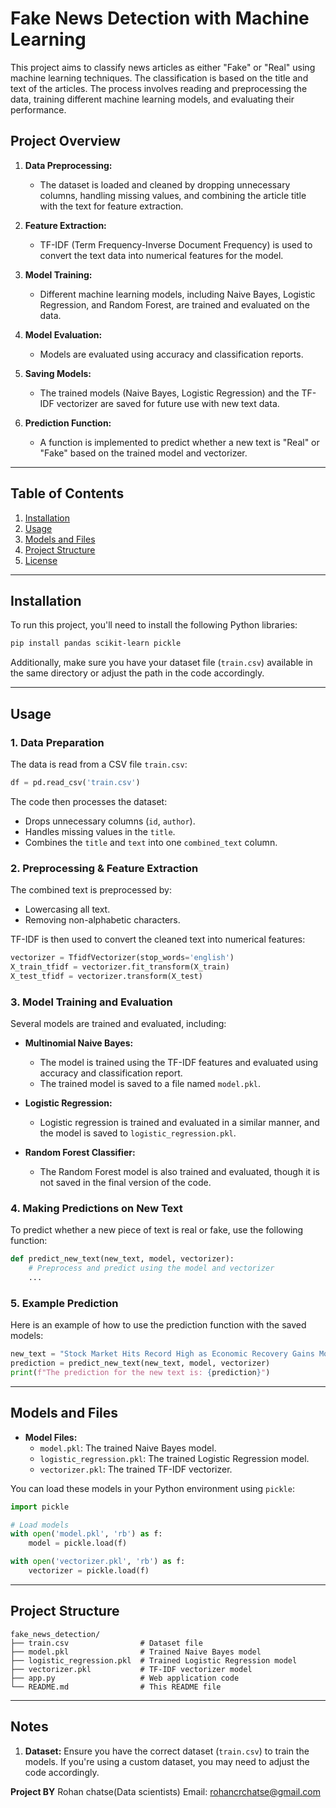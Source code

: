 
# Fake News Detection with Machine Learning

This project aims to classify news articles as either "Fake" or "Real" using machine learning techniques. The classification is based on the title and text of the articles. The process involves reading and preprocessing the data, training different machine learning models, and evaluating their performance.

## Project Overview

1. **Data Preprocessing:**  
   - The dataset is loaded and cleaned by dropping unnecessary columns, handling missing values, and combining the article title with the text for feature extraction.
   
2. **Feature Extraction:**  
   - TF-IDF (Term Frequency-Inverse Document Frequency) is used to convert the text data into numerical features for the model.

3. **Model Training:**  
   - Different machine learning models, including Naive Bayes, Logistic Regression, and Random Forest, are trained and evaluated on the data.

4. **Model Evaluation:**  
   - Models are evaluated using accuracy and classification reports.

5. **Saving Models:**  
   - The trained models (Naive Bayes, Logistic Regression) and the TF-IDF vectorizer are saved for future use with new text data.

6. **Prediction Function:**  
   - A function is implemented to predict whether a new text is "Real" or "Fake" based on the trained model and vectorizer.

---

## Table of Contents

1. [Installation](#installation)
2. [Usage](#usage)
3. [Models and Files](#models-and-files)
4. [Project Structure](#project-structure)
5. [License](#license)

---

## Installation

To run this project, you'll need to install the following Python libraries:

```bash
pip install pandas scikit-learn pickle
```

Additionally, make sure you have your dataset file (`train.csv`) available in the same directory or adjust the path in the code accordingly.

---

## Usage

### 1. Data Preparation

The data is read from a CSV file `train.csv`:

```python
df = pd.read_csv('train.csv')
```

The code then processes the dataset:
- Drops unnecessary columns (`id`, `author`).
- Handles missing values in the `title`.
- Combines the `title` and `text` into one `combined_text` column.

### 2. Preprocessing & Feature Extraction

The combined text is preprocessed by:
- Lowercasing all text.
- Removing non-alphabetic characters.

TF-IDF is then used to convert the cleaned text into numerical features:

```python
vectorizer = TfidfVectorizer(stop_words='english')
X_train_tfidf = vectorizer.fit_transform(X_train)
X_test_tfidf = vectorizer.transform(X_test)
```

### 3. Model Training and Evaluation

Several models are trained and evaluated, including:

- **Multinomial Naive Bayes:**
  - The model is trained using the TF-IDF features and evaluated using accuracy and classification report.
  - The trained model is saved to a file named `model.pkl`.

- **Logistic Regression:**
  - Logistic regression is trained and evaluated in a similar manner, and the model is saved to `logistic_regression.pkl`.

- **Random Forest Classifier:**
  - The Random Forest model is also trained and evaluated, though it is not saved in the final version of the code.

### 4. Making Predictions on New Text

To predict whether a new piece of text is real or fake, use the following function:

```python
def predict_new_text(new_text, model, vectorizer):
    # Preprocess and predict using the model and vectorizer
    ...
```

### 5. Example Prediction

Here is an example of how to use the prediction function with the saved models:

```python
new_text = "Stock Market Hits Record High as Economic Recovery Gains Momentum"
prediction = predict_new_text(new_text, model, vectorizer)
print(f"The prediction for the new text is: {prediction}")
```

---

## Models and Files

- **Model Files:**
  - `model.pkl`: The trained Naive Bayes model.
  - `logistic_regression.pkl`: The trained Logistic Regression model.
  - `vectorizer.pkl`: The trained TF-IDF vectorizer.

You can load these models in your Python environment using `pickle`:

```python
import pickle

# Load models
with open('model.pkl', 'rb') as f:
    model = pickle.load(f)

with open('vectorizer.pkl', 'rb') as f:
    vectorizer = pickle.load(f)
```

---

## Project Structure

```
fake_news_detection/
├── train.csv                # Dataset file
├── model.pkl                # Trained Naive Bayes model
├── logistic_regression.pkl  # Trained Logistic Regression model
├── vectorizer.pkl           # TF-IDF vectorizer model
├── app.py                   # Web application code
└── README.md                # This README file
```

---



## Notes


1. **Dataset:**
   Ensure you have the correct dataset (`train.csv`) to train the models. If you're using a custom dataset, you may need to adjust the code accordingly.

**Project BY**
Rohan chatse(Data scientists)
Email: rohancrchatse@gmail.com

